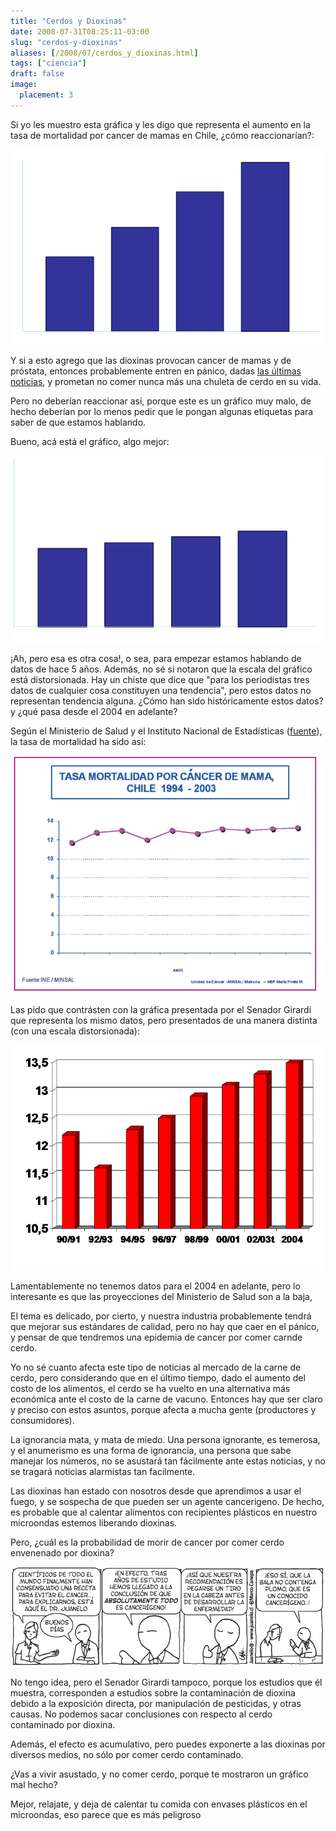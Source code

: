 ```yaml
---
title: "Cerdos y Dioxinas"
date: 2008-07-31T08:25:11-03:00
slug: "cerdos-y-dioxinas"
aliases: [/2008/07/cerdos_y_dioxinas.html]
tags: ["ciencia"]
draft: false
image:
  placement: 3
---
```


Si yo les muestro esta gráfica y les digo que representa el aumento en
la tasa de mortalidad por cancer de mamas en Chile, ¿cómo
reaccionarían?:

![](cancer11.png)

Y si a esto agrego que las dioxinas provocan cancer de mamas y de
próstata, entonces probablemente entren en pánico, dadas [las últimas
noticias](http://noticias.terra.com/articulo/html/act1355727.htm), y
prometan no comer nunca más una chuleta de cerdo en su vida.

Pero no deberían reaccionar así, porque este es un gráfico muy malo, de
hecho deberían por lo menos pedir que le pongan algunas etiquetas para
saber de que estamos hablando.

Bueno, acá está el gráfico, algo mejor:

![](cancer2.png)

¡Ah, pero esa es otra cosa!, o sea, para empezar estamos hablando de
datos de hace 5 años. Además, no sé si notaron que la escala del gráfico
está distorsionada. Hay un chiste que dice que \"para los periodistas
tres datos de cualquier cosa constituyen una tendencia\", pero estos
datos no representan tendencia alguna. ¿Cómo han sido históricamente
estos datos? y ¿qué pasa desde el 2004 en adelante?

Según el Ministerio de Salud y el Instituto Nacional de Estadísticas
([fuente](http://replay.waybackmachine.org/20080806113042/http://www.clinicalascondes.cl/area-academica/pdf/MED_17_4/SituacionEpidemiologicap_142.pdf)), la tasa de mortalidad ha sido así:

![](cancerminsal.png)

Las pido que contrásten con la gráfica presentada por el Senador Girardi
que representa los mismo datos, pero presentados de una manera distinta
(con una escala distorsionada):

![](cancergirardi.png)

Lamentablemente no tenemos datos para el 2004 en adelante, pero lo
interesante es que las proyecciones del Ministerio de Salud son a la
baja,

El tema es delicado, por cierto, y nuestra industria probablemente
tendrá que mejorar sus estándares de calidad, pero no hay que caer en el
pánico, y pensar de que tendremos una epidemia de cancer por comer
carnde cerdo.

Yo no sé cuanto afecta este tipo de noticias al mercado de la carne de
cerdo, pero considerando que en el último tiempo, dado el aumento del
costo de los alimentos, el cerdo se ha vuelto en una alternativa más
económica ante el costo de la carne de vacuno. Entonces hay que ser
claro y preciso con estos asuntos, porque afecta a mucha gente
(productores y consumidores).

La ignorancia mata, y mata de miedo. Una persona ignorante, es temerosa,
y el anumerismo es una forma de ignorancia, una persona que sabe manejar
los números, no se asustará tan fácilmente ante estas noticias, y no se
tragará noticias alarmistas tan facilmente.

Las dioxinas han estado con nosotros desde que aprendimos a usar el
fuego, y se sospecha de que pueden ser un agente cancerigeno. De hecho,
es probable que al calentar alimentos con recipientes plásticos en
nuestro microondas estemos liberando dioxinas.

Pero, ¿cuál es la probabilidad de morir de cancer por comer cerdo
envenenado por dioxina?

![](Juanelo703.gif)

No tengo idea, pero el Senador Girardi tampoco, porque los estudios que
él muestra, corresponden a estudios sobre la contaminación de dioxina
debido a la exposición directa, por manipulación de pesticidas, y otras
causas. No podemos sacar conclusiones con respecto al cerdo contaminado
por dioxina.

Además, el efecto es acumulativo, pero puedes exponerte a las dioxinas
por diversos medios, no sólo por comer cerdo contaminado.

¿Vas a vivir asustado, y no comer cerdo, porque te mostraron un gráfico
mal hecho?

Mejor, relajate, y deja de calentar tu comida con envases plásticos en
el microondas, eso parece que es más peligroso
